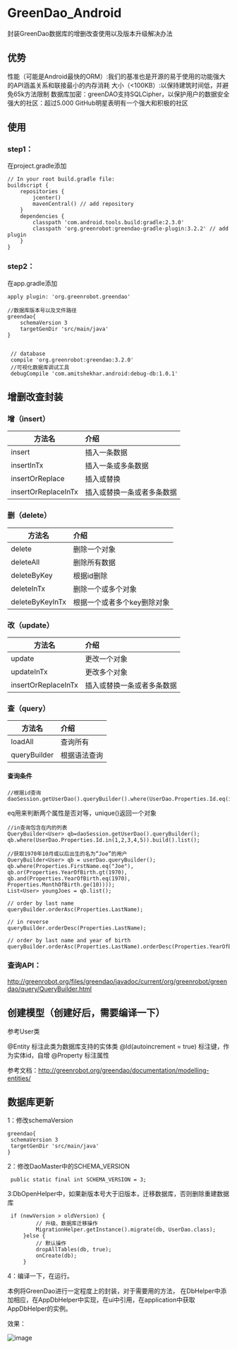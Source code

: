 # GreenDao_Android
封装GreenDao数据库的增删改查使用以及版本升级解决办法


## 优势

性能（可能是Android最快的ORM）:我们的基准也是开源的易于使用的功能强大的API涵盖关系和联接最小的内存消耗
大小（<100KB）:以保持建筑时间低，并避免65k方法限制
数据库加密：greenDAO支持SQLCipher，以保护用户的数据安全
强大的社区：超过5.000 GitHub明星表明有一个强大和积极的社区

## 使用

### step1：

在project.gradle添加  

    // In your root build.gradle file:
    buildscript {
        repositories {
            jcenter()
            mavenCentral() // add repository
        }
        dependencies {
            classpath 'com.android.tools.build:gradle:2.3.0'
            classpath 'org.greenrobot:greendao-gradle-plugin:3.2.2' // add plugin
        }
    }

### step2：

在app.gradle添加

    
    apply plugin: 'org.greenrobot.greendao'
    
    //数据库版本号以及文件路径
    greendao{
        schemaVersion 3
        targetGenDir 'src/main/java'
    }
    
    
     // database
     compile 'org.greenrobot:greendao:3.2.0'
     //可视化数据库调试工具
     debugCompile 'com.amitshekhar.android:debug-db:1.0.1'
     

## 增删改查封装

### 增（insert）

 |     方法名    |   介绍    | 
 |--------------|:----------|
 |    insert    |插入一条数据|
 |insertInTx| 插入一条或多条数据|
 |insertOrReplace|插入或替换|
 |insertOrReplaceInTx|插入或替换一条或者多条数据|

### 删（delete）

 |     方法名    |   介绍    | 
 |--------------|:----------|
 |    delete    |删除一个对象|
 |deleteAll| 删除所有数据|
 |deleteByKey|根据id删除|
 |deleteInTx|删除一个或多个对象|
 |deleteByKeyInTx|根据一个或者多个key删除对象|
 
 ### 改（update）
 
  |     方法名    |   介绍    | 
  |--------------|:----------|
  |    update    |更改一个对象|
  |updateInTx| 更改多个对象|
  |insertOrReplaceInTx|插入或替换一条或者多条数据|
 
 ### 查（query）
 
  |     方法名    |   介绍    | 
   |--------------|:----------|
   |    loadAll    |查询所有|
   |queryBuilder| 根据语法查询|
 
 #### 查询条件
 
    //根据id查询
    daoSession.getUserDao().queryBuilder().where(UserDao.Properties.Id.eq(id)).build().unique();
 
 eq用来判断两个属性是否对等，unique()返回一个对象
 
    //in查询包含在内的列表
    QueryBuilder<User> qb=daoSession.getUserDao().queryBuilder();
    qb.where(UserDao.Properties.Id.in(1,2,3,4,5)).build().list();
    
    //获取1970年10月或以后出生的名为“Joe”的用户
    QueryBuilder<User> qb = userDao.queryBuilder();
    qb.where(Properties.FirstName.eq("Joe"),
    qb.or(Properties.YearOfBirth.gt(1970),
    qb.and(Properties.YearOfBirth.eq(1970), Properties.MonthOfBirth.ge(10))));
    List<User> youngJoes = qb.list();
    
    // order by last name
    queryBuilder.orderAsc(Properties.LastName);
     
    // in reverse
    queryBuilder.orderDesc(Properties.LastName);
     
    // order by last name and year of birth
    queryBuilder.orderAsc(Properties.LastName).orderDesc(Properties.YearOfBirth);
    
 ### 查询API：
 
  http://greenrobot.org/files/greendao/javadoc/current/org/greenrobot/greendao/query/QueryBuilder.html
 
 
 
 ## 创建模型（创建好后，需要编译一下）
 
 参考User类
 
 @Entity 标注此类为数据库支持的实体类
 @Id(autoincrement = true) 标注键，作为实体id，自增
 @Property 标注属性
 
 参考文档：http://greenrobot.org/greendao/documentation/modelling-entities/
 
 
 
 ## 数据库更新
 
 1：修改schemaVersion
 
    greendao{
     schemaVersion 3
     targetGenDir 'src/main/java'
    }
 2：修改DaoMaster中的SCHEMA_VERSION
 
     public static final int SCHEMA_VERSION = 3;
     
 3:DbOpenHelper中，如果新版本号大于旧版本，迁移数据库，否则删除重建数据库
 
     if (newVersion > oldVersion) {
             // 升级、数据库迁移操作
             MigrationHelper.getInstance().migrate(db, UserDao.class);
         }else {
             // 默认操作
             dropAllTables(db, true);
             onCreate(db);
         }
         
 4：编译一下，在运行。
 
 
 本例将GreenDao进行一定程度上的封装，对于需要用的方法，
 在DbHelper中添加相应，在AppDbHelper中实现，在ui中引用，在application中获取AppDbHelper的实例。
 
 效果：
 
 ![image]()
 